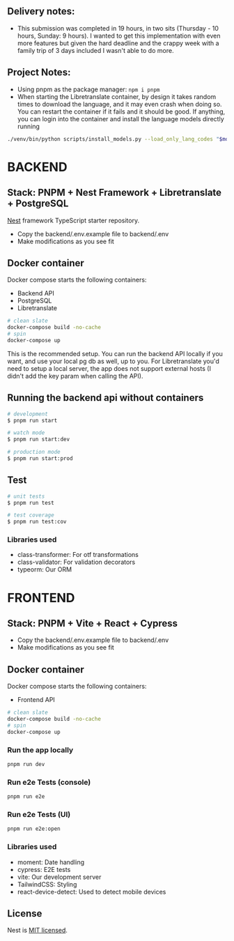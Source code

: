 ## Delivery notes:

- This submission was completed in 19 hours, in two sits (Thursday - 10 hours, Sunday: 9 hours). I wanted to get this implementation with even more features but given the hard deadline and the crappy week with a family trip of 3 days included I wasn't able to do more.

## Project Notes:

- Using pnpm as the package manager: `npm i pnpm`
- When starting the Libretranslate container, by design it takes random times to download the language, and it may even crash when doing so. You can restart the container if it fails and it should be good. If anything, you can login into the container and install the language models directly running
```bash
./venv/bin/python scripts/install_models.py --load_only_lang_codes "$models";
```

# BACKEND

## Stack: PNPM + Nest Framework + Libretranslate + PostgreSQL

[Nest](https://github.com/nestjs/nest) framework TypeScript starter repository.

- Copy the backend/.env.example file to backend/.env
- Make modifications as you see fit

## Docker container

Docker compose starts the following containers:
- Backend API
- PostgreSQL
- Libretranslate

```bash
# clean slate
docker-compose build -no-cache
# spin
docker-compose up
```

This is the recommended setup. You can run the backend API locally if you want, and use your local pg db as well, up to you. For Libretranslate you'd need to setup a local server, the app does not support external hosts (I didn't add the key param when calling the API).

## Running the backend api without containers

```bash
# development
$ pnpm run start

# watch mode
$ pnpm run start:dev

# production mode
$ pnpm run start:prod
```

## Test

```bash
# unit tests
$ pnpm run test

# test coverage
$ pnpm run test:cov
```

### Libraries used
- class-transformer: For otf transformations
- class-validator: For validation decorators
- typeorm: Our ORM

# FRONTEND

## Stack: PNPM + Vite + React + Cypress

- Copy the backend/.env.example file to backend/.env
- Make modifications as you see fit

## Docker container

Docker compose starts the following containers:
- Frontend API

```bash
# clean slate
docker-compose build -no-cache
# spin
docker-compose up
```


### Run the app locally
```bash
pnpm run dev
```

### Run e2e Tests (console)
```bash
pnpm run e2e
```

### Run e2e Tests (UI)
```bash
pnpm run e2e:open
```

### Libraries used

- moment: Date handling
- cypress: E2E tests
- vite: Our development server
- TailwindCSS: Styling
- react-device-detect: Used to detect mobile devices


## License

Nest is [MIT licensed](LICENSE).

